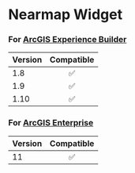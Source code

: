 # Nearmap Widget

### For [ArcGIS Experience Builder](./builder/)

| Version |     Compatible     |
| ------- | :----------------: |
| 1.8     | :white_check_mark: |
| 1.9     | :white_check_mark: |
| 1.10    | :white_check_mark: |

### For [ArcGIS Enterprise](./enterprise/)

| Version |     Compatible     |
| ------- | :----------------: |
| 11      | :white_check_mark: |
